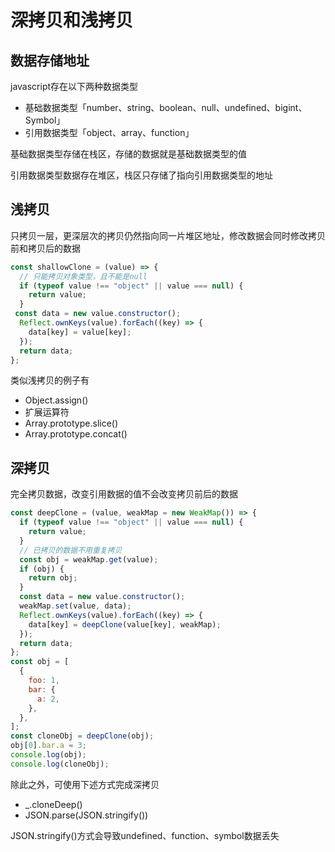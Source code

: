 # 深拷贝和浅拷贝

## 数据存储地址

javascript存在以下两种数据类型

* 基础数据类型「number、string、boolean、null、undefined、bigint、Symbol」
* 引用数据类型「object、array、function」

基础数据类型存储在栈区，存储的数据就是基础数据类型的值

引用数据类型数据存在堆区，栈区只存储了指向引用数据类型的地址

## 浅拷贝

只拷贝一层，更深层次的拷贝仍然指向同一片堆区地址，修改数据会同时修改拷贝前和拷贝后的数据

```javascript
const shallowClone = (value) => {
  // 只能拷贝对象类型，且不能是null
  if (typeof value !== "object" || value === null) {
    return value;
  }
 const data = new value.constructor();
  Reflect.ownKeys(value).forEach((key) => {
    data[key] = value[key];
  });
  return data;
};
```

类似浅拷贝的例子有

* Object.assign()
* 扩展运算符
* Array.prototype.slice()
* Array.prototype.concat()

## 深拷贝

完全拷贝数据，改变引用数据的值不会改变拷贝前后的数据

```javascript
const deepClone = (value, weakMap = new WeakMap()) => {
  if (typeof value !== "object" || value === null) {
    return value;
  }
  // 已拷贝的数据不用重复拷贝
  const obj = weakMap.get(value);
  if (obj) {
    return obj;
  }
  const data = new value.constructor();
  weakMap.set(value, data);
  Reflect.ownKeys(value).forEach((key) => {
    data[key] = deepClone(value[key], weakMap);
  });
  return data;
};
const obj = [
  {
    foo: 1,
    bar: {
      a: 2,
    },
  },
];
const cloneObj = deepClone(obj);
obj[0].bar.a = 3;
console.log(obj);
console.log(cloneObj);
```

除此之外，可使用下述方式完成深拷贝

* \_.cloneDeep()
* JSON.parse(JSON.stringify())

JSON.stringify()方式会导致undefined、function、symbol数据丢失

